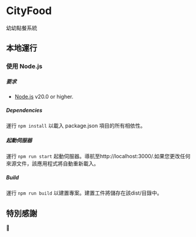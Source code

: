 # CityFood
幼幼點餐系統

## 本地運行

### 使用 Node.js

##### 要求
- [Node.js](https://nodejs.org/) v20.0 or higher.

##### Dependencies
運行 `npm install` 以載入 package.json 項目的所有相依性。

##### 起動伺服器
運行 `npm run start` 起動伺服器。導航至http://localhost:3000/.如果您更改任何來源文件，該應用程式將自動重新載入。

##### Build
運行 `npm run build` 以建置專案。建置工件將儲存在該dist/目錄中。


## 特別感謝
 🙇 
